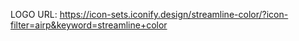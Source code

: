 LOGO URL: https://icon-sets.iconify.design/streamline-color/?icon-filter=airp&keyword=streamline+color

